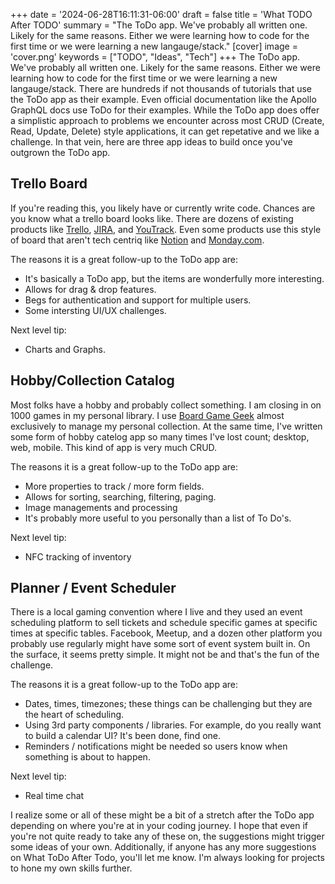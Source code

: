 +++
date = '2024-06-28T16:11:31-06:00'
draft = false
title = 'What TODO After TODO'
summary = "The ToDo app. We've probably all written one. Likely for the same reasons. Either we were learning how to code for the first time or we were learning a new langauge/stack."
[cover]
    image = 'cover.png'
keywords = ["TODO", "Ideas", "Tech"]
+++
The ToDo app. We've probably all written one. Likely for the same reasons. Either we were learning how to code for the first time or we were learning a new langauge/stack. There are hundreds if not thousands of tutorials that use the ToDo app as their example. Even official documentation like the Apollo GraphQL docs use ToDo for their examples. While the ToDo app does offer a simplistic approach to problems we encounter across most CRUD (Create, Read, Update, Delete) style applications, it can get repetative and we like a challenge. In that vein, here are three app ideas to build once you've outgrown the ToDo app.

## Trello Board
If you're reading this, you likely have or currently write code. Chances are you know what a trello board looks like. There are dozens of existing products like [Trello](https://www.trello.com), [JIRA](https://www.atlassian.com/software/jira), and [YouTrack](https://www.jetbrains.com/youtrack/). Even some products use this style of board that aren't tech centriq like [Notion](https://www.notion.so/) and [Monday.com](https://monday.com/).

The reasons it is a great follow-up to the ToDo app are:
- It's basically a ToDo app, but the items are wonderfully more interesting.
- Allows for drag & drop features.
- Begs for authentication and support for multiple users.
- Some intersting UI/UX challenges.

Next level tip:
- Charts and Graphs.

## Hobby/Collection Catalog
Most folks have a hobby and probably collect something. I am closing in on 1000 games in my personal library. I use [Board Game Geek](https://www.boardgamegeek.com) almost exclusively to manage my personal collection. At the same time, I've written some form of hobby catelog app so many times I've lost count; desktop, web, mobile. This kind of app is very much CRUD. 

The reasons it is a great follow-up to the ToDo app are:
- More properties to track / more form fields.
- Allows for sorting, searching, filtering, paging.
- Image managements and processing
- It's probably more useful to you personally than a list of To Do's.

Next level tip:
- NFC tracking of inventory

## Planner / Event Scheduler
There is a local gaming convention where I live and they used an event scheduling platform to sell tickets and schedule specific games at specific times at specific tables. Facebook, Meetup, and a dozen other platform you probably use regularly might have some sort of event system built in. On the surface, it seems pretty simple. It might not be and that's the fun of the challenge.

The reasons it is a great follow-up to the ToDo app are:
- Dates, times, timezones; these things can be challenging but they are the heart of scheduling. 
- Using 3rd party components / libraries. For example, do you really want to build a calendar UI? It's been done, find one.
- Reminders / notifications might be needed so users know when something is about to happen.

Next level tip:
- Real time chat

I realize some or all of these might be a bit of a stretch after the ToDo app depending on where you're at in your coding journey. I hope that even if you're not quite ready to take any of these on, the suggestions might trigger some ideas of your own. Additionally, if anyone has any more suggestions on What ToDo After Todo, you'll let me know. I'm always looking for projects to hone my own skills further.